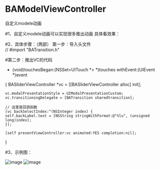 # BAModelViewController
自定义modele动画

#1、自定义modele动画可以实现很多推出动画
具体看效果：

#2、具体步骤：（两部）
第一步：导入头文件  
// #import "BATransition.h"

#第二步：推出VC的代码
- (void)touchesBegan:(NSSet<UITouch *> *)touches withEvent:(UIEvent *)event 

{
    BASliderViewController *vc = [[BASliderViewController alloc] init];

    vc.modalPresentationStyle = UIModalPresentationCustom;
    vc.transitioningDelegate = [BATransition sharedtransition];

    // 这里是回调函数
    [vc backSelectIndex:^(NSInteger index) {
    self.backLabel.text = [NSString stringWithFormat:@"%lu", (unsigned long)index];
    }];

    [self presentViewController:vc animated:YES completion:nil];

}

#3、示例图：

![image](https://github.com/boai/BAModelViewController/blob/master/firstImage.png)
![image](https://github.com/boai/BAModelViewController/blob/master/secondImage.png)





